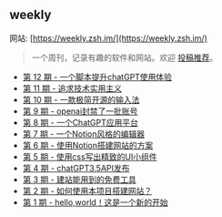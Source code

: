 ## weekly

网站: [https://weekly.zsh.im/](https://weekly.zsh.im/)

> 一个周刊，记录有趣的软件和网站。欢迎 [投稿推荐](https://github.com/lovezsh/weekly/issues/)。
* [第 12 期 - 一个脚本提升chatGPT使用体验](https://weekly.zsh.im/posts/12-一个脚本提升chatGPT使用体验)
* [第 11 期 - 追求技术实用主义](https://weekly.zsh.im/posts/11-追求技术实用主义)
* [第 10 期 - 一款极简开源的输入法](https://weekly.zsh.im/posts/10-一款极简开源的输入法)
* [第 9 期 - openai封禁了一批账号](https://weekly.zsh.im/posts/9-openai封禁了一批账号)
* [第 8 期 - 一个ChatGPT应用平台](https://weekly.zsh.im/posts/8-一个ChatGPT应用平台)
* [第 7 期 - 一个Notion风格的编辑器](https://weekly.zsh.im/posts/7-一个Notion风格的编辑器)
* [第 6 期 - 使用Notion搭建网站的方案](https://weekly.zsh.im/posts/6-使用Notion搭建网站的方案)
* [第 5 期 - 使用css写出精致的UI小组件](https://weekly.zsh.im/posts/5-使用css写出精致的UI小组件)
* [第 4 期 - chatGPT3.5API发布](https://weekly.zsh.im/posts/4-chatGPT3.5API发布)
* [第 3 期 - 建站能用到的免费工具](https://weekly.zsh.im/posts/3-建站能用到的免费工具)
* [第 2 期 - 如何使用本项目搭建网站？](https://weekly.zsh.im/posts/2-如何使用本项目搭建网站？)
* [第 1 期 - hello,world！这是一个新的开始](https://weekly.zsh.im/posts/1-hello,world！这是一个新的开始)
